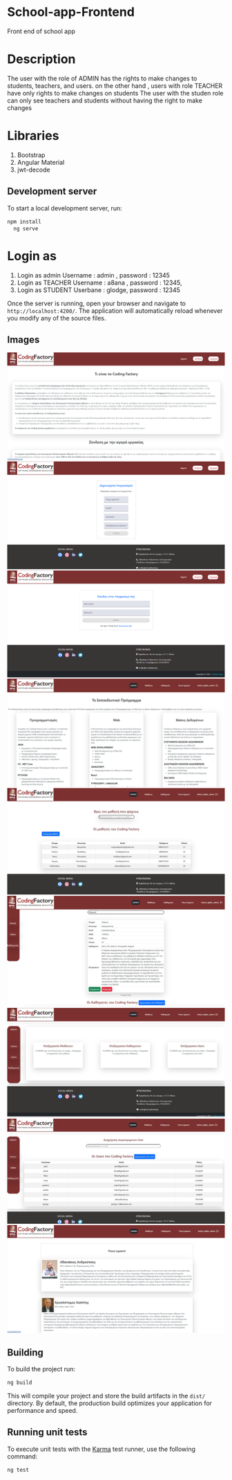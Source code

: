 # School-app-Frontend
Front end of school app

# Description 

 The user with the role of ADMIN  has the rights to make changes to students, teachers, and users.
 on the other hand , users with role TEACHER have only rights to make changes on students
 The user with the studen role can only see teachers and students without having the right to make changes

# Libraries
1. Bootstrap
2. Angular Material
3. jwt-decode

## Development server

To start a local development server, run:

```
npm install
  ng serve
```

# Login as
1. Login as admin Username : admin , password : 12345
2. Login as TEACHER Username : a8ana , password : 12345,
3. Login as STUDENT Userbane : glodge, password : 12345

Once the server is running, open your browser and navigate to `http://localhost:4200/`. The application will automatically reload whenever you modify any of the source files.

## Images
![WELCOME!](https://github.com/pvergoulis/School-app-Frontend/blob/main/src/assets/School-app-photo/d01e2623-d666-44c6-9df5-9931fd89ee08.jpg?raw=true)
![REGISTER!](https://github.com/pvergoulis/School-app-Frontend/blob/main/src/assets/School-app-photo/9fe9976e-1012-44fd-a272-6004503b8f33.png?raw=true)
![LOGIN!](https://github.com/pvergoulis/School-app-Frontend/blob/main/src/assets/School-app-photo/43e4bb1c-008a-4ef3-bdd4-9b7d60a28a7f.png?raw=true)
![HOME!](https://github.com/pvergoulis/School-app-Frontend/blob/main/src/assets/School-app-photo/365478cc-5892-4fe4-9196-e9491187a5e5.jpg?raw=true)
![STUDENTS!](https://github.com/pvergoulis/School-app-Frontend/blob/main/src/assets/School-app-photo/605e1c63-55b8-40f4-82ae-b8a8cbc5d26f.jpg?raw=true)
![TEACHERS!](https://github.com/pvergoulis/School-app-Frontend/blob/main/src/assets/School-app-photo/58d77530-fc49-470a-98a6-a817f1a27574.png?raw=true)
![ADMIN!](https://github.com/pvergoulis/School-app-Frontend/blob/main/src/assets/School-app-photo/3bb151a8-c57a-4bed-bd4f-a02164fa0d53.jpg?raw=true)
![ADMINUSERS!](https://github.com/pvergoulis/School-app-Frontend/blob/main/src/assets/School-app-photo/f5d29c87-c705-420d-8075-0260f2599453.jpg?raw=true)
![WHOWEARE!](https://github.com/pvergoulis/School-app-Frontend/blob/main/src/assets/School-app-photo/38958b36-2068-483b-b83d-d183976301ed.jpg?raw=true)


## Building

To build the project run:

```bash
ng build
```

This will compile your project and store the build artifacts in the `dist/` directory. By default, the production build optimizes your application for performance and speed.

## Running unit tests

To execute unit tests with the [Karma](https://karma-runner.github.io) test runner, use the following command:

```bash
ng test
```


